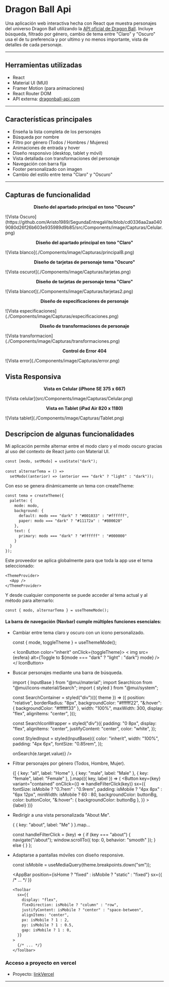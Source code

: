 # Dragon Ball Api

Una aplicación web interactiva hecha con React que muestra personajes del universo Dragon Ball utilizando la [API oficial de Dragon Ball](https://web.dragonball-api.com/). Incluye búsqueda, filtrado por género, cambio de tema entre "Claro" y "Oscuro" usa el de tu preferencia y  por ultimo y no menos importante, vista de detalles de cada personaje.

---

## Herramientas utilizadas

-  React
-  Material UI (MUI)
-  Framer Motion (para animaciones)
-  React Router DOM
-  API externa: [dragonball-api.com](https://web.dragonball-api.com/)

---

##  Características principales

-  Enseña la lista completa de los personajes
- Búsqueda por nombre
- Filtro por género (Todos / Hombres / Mujeres)
- Animaciones de entrada y hover
- Diseño responsivo (desktop, tablet y móvil)
- Vista detallada con transformaciones del personaje
- Navegación con barra fija
- Footer personalizado con imagen
- Cambio del estilo entre tema "Claro" y "Oscuro"

---

## Capturas de funcionalidad
<p align="center">
  <strong>Diseño del apartado principal en tono "Oscuro"</strong>
</p>
![Vista Oscuro](https://github.com/Aristo1989/SegundaEntregaVite/blob/cd0336aa2aa0409080d26f26b603e935989d9b85/src/Components/image/Capturas/Celular.png)

<p align="center">
  <strong>Diseño del apartado principal en tono "Claro"</strong>
</p>
![Vista blanco](./Components/image/Capturas/principalB.png)

<p align="center">
  <strong>Diseño de tarjetas de personaje tema "Oscuro"</strong>
</p>
![Vista oscurot](./Components/image/Capturas/tarjetas.png)

<p align="center">
  <strong>Diseño de tarjetas de personaje tema "Claro"</strong>
</p>
![Vista blancot](./Components/image/Capturas/tarjetas2.png)

<p align="center">
  <strong>Diseño de especificaciones de personaje </strong>
</p>
![Vista especificaciones](./Components/image/Capturas/especificaciones.png)

<p align="center">
  <strong>Diseño de transformaciones de personaje </strong>
</p>
![Vista transformacion](./Components/image/Capturas/transformaciones.png)

<p align="center">
  <strong>Control de Error 404 </strong>
</p>
![Vista error](./Components/image/Capturas/error.png)


##  Vista Responsiva
<p align="center">
  <strong>Vista en Celular (iPhone SE 375 x 667) </strong>
</p>
![Vista celular](src/Components/image/Capturas/Celular.png)

<p align="center">
  <strong>Vista en Tablet (iPad Air  820 x 1180) </strong>
</p>
![Vista tablet](./Components/image/Capturas/Tablet.png)


##  Descripcion de algunas funcionalidades

Mi aplicación permite alternar entre el modo claro y el modo oscuro gracias al uso del contexto de React junto con Material UI.

    const [modo, setModo] = useState("dark");
    
    const alternarTema = () =>
      setModo((anterior) => (anterior === "dark" ? "light" : "dark"));
    

Con eso se genera dinámicamente un tema con createTheme:

    const tema = createTheme({
      palette: {
        mode: modo,
        background: {
          default: modo === "dark" ? "#001033" : "#ffffff",
          paper: modo === "dark" ? "#11172a" : "#800020"
        },
        text: {
          primary: modo === "dark" ? "#ffffff" : "#000000"
        }
      }
    });
    

Este proveedor se aplica globalmente para que toda la app use el tema seleccionado:

    <ThemeProvider>
      <App />
    </ThemeProvider>
    

Y desde cualquier componente se puede acceder al tema actual y al método para alternarlo:

    const { modo, alternarTema } = useThemeMode();
    

####  La barra de navegación (Navbar) cumple múltiples funciones esenciales:

- Cambiar entre tema claro y oscuro con un ícono personalizado.

   
    
    
    const { mode, toggleTheme } = useThemeMode();
    
    
    < IconButton color="inherit" onClick={toggleTheme}>
      < img src={esfera} alt={Toggle to ${mode === "dark" ? "light" : "dark"} mode} />
    </ IconButton>
    

- Buscar personajes mediante una barra de búsqueda.

    
    import { InputBase } from "@mui/material";
    import SearchIcon from "@mui/icons-material/Search";
    import { styled } from "@mui/system";

    const SearchContainer = styled("div")(({ theme }) => ({
      position: "relative",
      borderRadius: "8px",
      backgroundColor: "#ffffff22",
      "&:hover": { backgroundColor: "#ffffff33" },
      width: "100%",
      maxWidth: 300,
      display: "flex",
      alignItems: "center",
    }));
    
    const SearchIconWrapper = styled("div")({
      padding: "0 8px",
      display: "flex",
      alignItems: "center",
      justifyContent: "center",
      color: "white",
    });
    
    const StyledInput = styled(InputBase)({
      color: "inherit",
      width: "100%",
      padding: "4px 6px",
      fontSize: "0.85rem",
    });
    
    <SearchContainer>
      <SearchIconWrapper>
        <SearchIcon sx={{ fontSize: isMobile ? 20 : 24 }} />
      </SearchIconWrapper>
      <StyledInput
        placeholder="Search character..."
        onChange={(e) => onSearch(e.target.value)}
      />
    </SearchContainer>

- Filtrar personajes por género (Todos, Hombre, Mujer).
    
	 
    {[
      { key: "all", label: "Home" },
      { key: "male", label: "Male" },
      { key: "female", label: "Female" },
    ].map(({ key, label }) => (
      <Button
        key={key}
        variant="contained"
        onClick={() => handleFilterClick(key)}
        sx={{
          fontSize: isMobile ? "0.7rem" : "0.9rem",
          padding: isMobile ? "4px 8px" : "6px 12px",
          minWidth: isMobile ? 60 : 80,
          backgroundColor: buttonBg,
          color: buttonColor,
          "&:hover": { backgroundColor: buttonBg },
        }}
      >
        {label}
      </Button>
    ))}
    

- Redirigir a una vista personalizada "About Me".
    
	
    { { key: "about", label: "Me" } }.map...

    const handleFilterClick = (key) => {
      if (key === "about") {
        navigate("/about");
        window.scrollTo({ top: 0, behavior: "smooth" });
      } else {
      }
    };
    

- Adaptarse a pantallas móviles con diseño responsive.

    
    const isMobile = useMediaQuery(theme.breakpoints.down("sm"));
    
    <AppBar
      position={isHome ? "fixed" : isMobile ? "static" : "fixed"}
      sx={{ /* ... */ }}
    >
      <Toolbar
        sx={{
          display: "flex",
          flexDirection: isMobile ? "column" : "row",
          justifyContent: isMobile ? "center" : "space-between",
          alignItems: "center",
          px: isMobile ? 1 : 2,
          py: isMobile ? 1 : 0.5,
          gap: isMobile ? 1 : 0,
        }}
      >
        {/* ... */}
      </Toolbar>
    </AppBar>
    

###  Acceso a proyecto en vercel
-  Proyecto: [linkVercel](https://web.dragonball-api.com/)

---